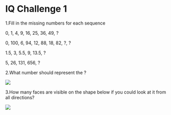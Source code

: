 # IQ Challenge 1

1.Fill in the missing numbers for each sequence

0, 1, 4, 9, 16, 25, 36, 49, ?

0, 100, 6, 94, 12, 88, 18, 82, ?, ?

1.5, 3, 5.5, 9, 13.5, ?

5, 26, 131, 656, ?

2.What number should represent the ?

![](https://github.com/supportingami/sami-maths-club/blob/master/maths-club-pack/images/iq-challenge-one-1.png?raw=true)

3.How many faces are visible on the shape below if you could look at it from all directions?

![](https://github.com/supportingami/sami-maths-club/blob/master/maths-club-pack/images/iq-challenge-one-2.png?raw=true)
